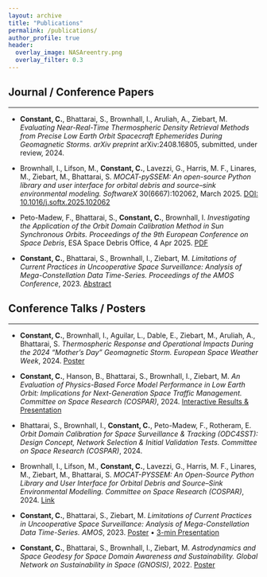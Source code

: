 ```yaml
---
layout: archive
title: "Publications"
permalink: /publications/
author_profile: true
header:
  overlay_image: NASAreentry.png
  overlay_filter: 0.3
---
```


## Journal / Conference Papers
------

* <b>Constant, C.</b>, Bhattarai, S., Brownhall, I., Aruliah, A., Ziebart, M. *Evaluating Near-Real-Time Thermospheric Density Retrieval Methods from Precise Low Earth Orbit Spacecraft Ephemerides During Geomagnetic Storms.* *arXiv preprint* arXiv:2408.16805, submitted, under review, 2024.

* Brownhall, I., Lifson, M., <b>Constant, C.</b>, Lavezzi, G., Harris, M. F., Linares, M., Ziebart, M., Bhattarai, S. *MOCAT-pySSEM: An open-source Python library and user interface for orbital debris and source–sink environmental modeling.* *SoftwareX* 30(6667):102062, March 2025. [DOI: 10.1016/j.softx.2025.102062](https://doi.org/10.1016/j.softx.2025.102062)

* Peto-Madew, F., Bhattarai, S., <b>Constant, C.</b>, Brownhall, I. *Investigating the Application of the Orbit Domain Calibration Method in Sun Synchronous Orbits.* *Proceedings of the 9th European Conference on Space Debris*, ESA Space Debris Office, 4 Apr 2025. [PDF](https://conference.sdo.esoc.esa.int/proceedings/sdc9/paper/254/SDC9-paper254.pdf)

* <b>Constant, C.</b>, Bhattarai, S., Brownhall, I., Ziebart, M. *Limitations of Current Practices in Uncooperative Space Surveillance: Analysis of Mega-Constellation Data Time-Series.* *Proceedings of the AMOS Conference*, 2023. [Abstract](https://ui.adsabs.harvard.edu/abs/2023amos.conf...88C/abstract)

## Conference Talks / Posters
------

* <b>Constant, C.</b>, Brownhall, I., Aguilar, L., Dable, E., Ziebart, M., Aruliah, A., Bhattarai, S. *Thermospheric Response and Operational Impacts During the 2024 “Mother’s Day” Geomagnetic Storm.* *European Space Weather Week*, 2024. [Poster](https://charlesplusc.github.io/assets/MothersDayStormPoster_v2.pdf)

* <b>Constant, C.</b>, Hanson, B., Bhattarai, S., Brownhall, I., Ziebart, M. *An Evaluation of Physics-Based Force Model Performance in Low Earth Orbit: Implications for Next-Generation Space Traffic Management.* *Committee on Space Research (COSPAR)*, 2024. [Interactive Results & Presentation](https://charlesplusc.github.io//assets/cospar24_presentation/reveal.js-master/index.html)

* Bhattarai, S., Brownhall, I., <b>Constant, C.</b>, Peto-Madew, F., Rotheram, E. *Orbit Domain Calibration for Space Surveillance & Tracking (ODC4SST): Design Concept, Network Selection & Initial Validation Tests.* *Committee on Space Research (COSPAR)*, 2024.

* Brownhall, I., Lifson, M., <b>Constant, C.</b>, Lavezzi, G., Harris, M. F., Linares, M., Ziebart, M., Bhattarai, S. *MOCAT-PYSSEM: An Open-Source Python Library and User Interface for Orbital Debris and Source–Sink Environmental Modelling.* *Committee on Space Research (COSPAR)*, 2024. [Link](https://www.researchgate.net/publication/382557433_MOCAT-PYSSEM_An_Open-Source_Python_Library_and_User_Interface_for_Orbital_Debris_and_Source_Sink_Environmental_Modelling)

* <b>Constant, C.</b>, Bhattarai, S., Ziebart, M. *Limitations of Current Practices in Uncooperative Space Surveillance: Analysis of Mega-Constellation Data Time-Series.* *AMOS*, 2023. [Poster](https://github.com/CharlesPlusC/CharlesPlusC.github.io/raw/master/Figures/AMOS-Poster.pdf) • [3-min Presentation](https://github.com/CharlesPlusC/CharlesPlusC.github.io/raw/master/assets/AMOS_Presentation_3min.mp4)

* <b>Constant, C.</b>, Bhattarai, S., Brownhall, I., Ziebart, M. *Astrodynamics and Space Geodesy for Space Domain Awareness and Sustainability.* *Global Network on Sustainability in Space (GNOSIS)*, 2022. [Poster](https://github.com/CharlesPlusC/CharlesPlusC.github.io/raw/master/assets/GNOSIS_Poster_28_11_22.pdf)